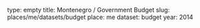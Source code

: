 type: empty
title: Montenegro / Government Budget
slug: places/me/datasets/budget
place: me
dataset: budget
year: 2014
